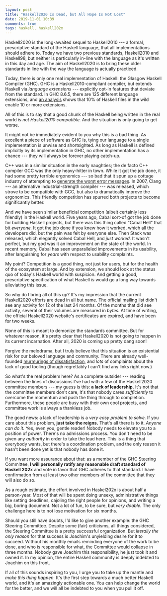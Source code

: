 ```yaml
---
layout: post
title: "Haskell2020 Is Dead, but All Hope Is Not Lost"
date: 2019-11-01 10:39
comments: true
tags: haskell, haskell202x
---
```


Haskell2020 is the long-awaited sequel to Haskell2010 --- a formal, prescriptive
standard of the Haskell language, that all implementations should adhere to.
Today we have two previous standards, Haskell2010 and Haskell98, but neither is
particularly in-line with the language as it's written in this day and age. The
aim of Haskell2020 is to bring these older standards in line with the way the
language is actually practiced.

Today, there is only one real implementation of Haskell: the Glasgow Haskell
Compiler (GHC). GHC is a Haskell2010-compliant compiler, but extends Haskell via
*language extensions* --- explicitly opt-in features that deviate from the
standard. In GHC 8.6.5, there are 125 different language extensions, and [an
analysis][tondwalkar] shows that 10% of Haskell files in the wild enable 10 or
more extensions.

[tondwalkar]: https://gist.github.com/atondwal/ee869b951b5cf9b6653f7deda0b7dbd8

All of this is to say that a good chunk of the Haskell being written in the real
world *is not Haskell2010 compatible.* And the situation is only going to get
worse.

It might not be immediately evident to you why this is a bad thing. As excellent
a piece of software as GHC is, tying our language to a single implementation is
unwise and shortsighted. As long as Haskell is defined implicitly by its
implementation in GHC, no other implementation has a chance --- they will always
be forever playing catch-up.

C++ was in a similar situation in the early naughties; the de facto C++ compiler
GCC was the only heavy-hitter in town. While it got the job done, it had some
pretty terrible ergonomics --- so bad that it spun up a cottage industry of
attempting to [generate the worst error messages][gcc]. In 2007, Clang --- an
alternative industrial-strength compiler --- was released, which strove to be
compatible with GCC, but also to dramatically improve the ergonomics. This
friendly competition has spurred both projects to become significantly better.

[gcc]: https://codegolf.stackexchange.com/questions/1956/generate-the-longest-error-message-in-c

And we have seen similar beneficial competition (albeit certainly less friendly)
in the Haskell world. Five years ago, Cabal sort-of got the job done for
building Haskell projects, but there was this thing called "Cabal Hell" that bit
*everyone.* It got the job done if you knew how it worked, which all the
developers did, but the pain was felt by everyone else. Then Stack was released,
which elegantly solved Cabal Hell, and *just worked.* It wasn't perfect, but my
god was it an improvement on the state of the world. In recent memory, Cabal has
seen unparalleled improvements in its usability, after languishing for *years*
with respect to usability complaints.

My point? Competition is a good thing, not just for users, but for the health of
the ecosystem at large. And by extension, we should look at the status quo of
today's Haskell world with suspicion. And getting a good, prescriptive
specification of what Haskell *is* would go a long way towards alleviating this
issue.

So why do I bring all of this up? It's my impression that the current
Haskell2020 efforts are dead in all but name. The [official mailing list][mail]
didn't see any activity for 12 of the last 24 months. Of the months that did see
activity, several of their volumes are measured in *bytes.* At time of writing,
the official Haskell2020 website's certificates are expired, and have been for
two weeks.

[mail]: https://mail.haskell.org/pipermail/haskell-prime/

None of this is meant to demonize the standards committee. But for whatever
reason, it's pretty clear that Haskell2020 is not going to happen in its current
incarnation. After all, 2020 is coming up pretty dang soon!

Forgive the melodrama, but I truly believe that this situation is an existential
risk for our beloved language and community. There are already well-founded
[murmurings of dissatisfaction][murmur], and *lots* of complaints about the lack
of good tooling (though regrettably I can't find any links right now.)

[murmur]: https://www.reddit.com/r/haskell/comments/dpr276/what_is_the_status_of_ghc_linear_types/f5yjg67/

So what's the real problem here? As a complete outsider --- reading between the
lines of discussions I've had with a few of the Haskell2020 committee members
--- my guess is this: **a lack of leadership.** It's not that the committee
members don't care, it's that nobody cares *sufficiently* to overcome the
momentum and push the thing through to completion. Furthermore, these people are
busy with their own cool projects, and committee work is always a thankless job.

The good news: a lack of leadership is a *very easy problem to solve.* If you
care about this problem, **just take the reigns.** That's all there is to it.
*Anyone can do it.* Yes, even you, gentle reader! Nobody needs to elevate you to
a position of power. There's no admissions process. You don't need to be given
any *authority* in order to take the lead here. This is a thing that everybody
wants, but there's a coordination problem, and the only reason it hasn't been
done yet is that nobody has done it.

If you want more assurance about that: as a member of the GHC Steering
Committee, **I will personally ratify any reasonable draft standard of Haskell
202x** and vote in favor that GHC adheres to that standard. I have confirmation
from at least two other members of the committee that they will also do so.

As a rough estimate, the effort involved in Haskel202x is about half a
person-year. Most of that will be spent doing unsexy, administrative things like
setting deadlines, cajoling the right people for opinions, and writing a big,
boring document. Not a lot of fun, to be sure, but *very doable.* The only
challenge here is to not lose motivation for six months.

Should you still have doubts, I'd like to give another example: the GHC Steering
Committee. Despite some (fair) criticisms, all things considered, the Steering
Committee is a pretty successful organization. But *literally the only reason*
for that success is Joachim's unyielding desire for it to succeed. Without his
monthly emails reminding everyone of the work to be done, and who is responsible
for what, the Committee would collapse in three months. Nobody gave Joachim this
responsibility, he just took it and owned it. In my opinion, the entire Haskell
community is deeply indebted to Joachim on this front.

If all of this sounds inspiring to you, I urge you to take up the mantle and
*make this thing happen.* It's the first step towards a much better Haskell
world, and it's an amazingly actionable one. You can help change the world for
the better, and we will all be indebted to you when you pull it off.

